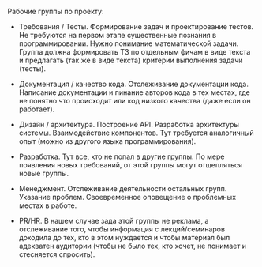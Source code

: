 Рабочие группы по проекту:

* Требования / Тесты. Формирование задач и проектирование тестов. Не требуются на первом этапе существенные познания в программировании. Нужно понимание математической задачи. Группа должна формировать ТЗ по отдельным фичам в виде текста и предлагать (так же в виде текста) критерии выполнения задачи (тесты).

* Документация / качество кода. Отслеживание документации кода. Написание документации и пинание авторов кода в тех местах, где не понятно что происходит или код низкого качества (даже если он работает).

* Дизайн / архитектура. Построение API. Разработка архитектуры системы. Взаимодействие компонентов. Тут требуется аналогичный опыт (можно из другого языка программирования).

* Разработка. Тут все, кто не попал в другие группы. По мере появления новых требований, от этой группы могут отщепляться новые группы.

* Менеджмент. Отслеживание деятельности остальных групп. Указание проблем. Своевременное оповещение о проблемных местах в работе.

* PR/HR. В нашем случае зада этой группы не реклама, а отслеживание того, чтобы информация с лекций/семинаров доходила до тех, кто в этом нуждается и чтобы материал был адекватен аудитории (чтобы не было тех, кто хочет, не понимает и стесняется спросить).